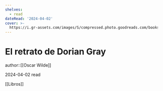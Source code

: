 ```yaml
---
shelves:
  - read
dateRead: '2024-04-02'
cover: >-
  https://i.gr-assets.com/images/S/compressed.photo.goodreads.com/books/1256086422l/48326.jpg
---
```

# El retrato de Dorian Gray

author::[[Oscar Wilde]]

2024-04-02
read

[[Libros]]